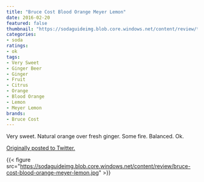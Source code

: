 ```yaml
---
title: "Bruce Cost Blood Orange Meyer Lemon"
date: 2016-02-20
featured: false
thumbnail: "https://sodaguideimg.blob.core.windows.net/content/review/thumbs/bruce-cost-blood-orange-meyer-lemon.jpg"
categories:
- soda
ratings:
- ok
tags:
- Very Sweet
- Ginger Beer
- Ginger
- Fruit
- Citrus
- Orange
- Blood Orange
- Lemon
- Meyer Lemon
brands:
- Bruce Cost
---
```


Very sweet. Natural orange over fresh ginger. Some fire. Balanced. Ok.

[Originally posted to Twitter.](https://twitter.com/Cavorter/status/701129013876555777)

{{< figure src="https://sodaguideimg.blob.core.windows.net/content/review/bruce-cost-blood-orange-meyer-lemon.jpg" >}}

